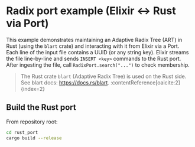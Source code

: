 # Radix port example (Elixir <-> Rust via Port)

This example demonstrates maintaining an Adaptive Radix Tree (ART) in Rust (using the `blart` crate) and interacting with it from Elixir via a Port. Each line of the input file contains a UUID (or any string key). Elixir streams the file line-by-line and sends `INSERT <key>` commands to the Rust port. After ingesting the file, call `RadixPort.search("...")` to check membership.

> The Rust crate `blart` (Adaptive Radix Tree) is used on the Rust side. See blart docs: https://docs.rs/blart. :contentReference[oaicite:2]{index=2}

## Build the Rust port

From repository root:

```bash
cd rust_port
cargo build --release
```
